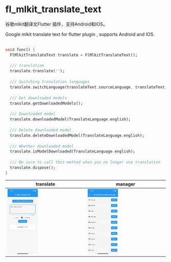 # fl_mlkit_translate_text

谷歌mlkit翻译文Flutter 插件，支持Android和IOS。

Google mlkit translate text for flutter plugin , supports Android and IOS.

```dart

void func() {
  FlMlkitTranslateText translate = FlMlkitTranslateText();

  /// translation
  translate.translate('');

  /// Switching translation languages
  translate.switchLanguage(translateText.sourceLanguage, translateText.targetLanguage);

  /// Get downloaded models
  translate.getDownloadedModels();

  /// Downloaded model
  translate.downloadedModel(TranslateLanguage.english);

  /// Delete downloaded model
  translate.deleteDownloadedModel(TranslateLanguage.english);

  /// Whether downloaded model
  translate.isModelDownloaded(TranslateLanguage.english);

  /// Be sure to call this method when you no longer use translation
  translate.dispose();
}

```
| translate | manager |
| --- | --- |
| <img src="https://github.com/Wayaer/fl_mlkit_translate_text/raw/main/res/translate.png" width="40%" /> |  <img src="https://github.com/Wayaer/fl_mlkit_translate_text/raw/main/res/manager.png" width="40%" /> |
